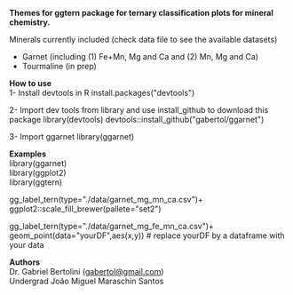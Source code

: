 <b>Themes for ggtern package for ternary classification plots for mineral chemistry.</b>

Minerals currently included (check data file to see the available datasets)
- Garnet (including (1) Fe+Mn, Mg and Ca and (2) Mn, Mg and Ca)
- Tourmaline (in prep)

<b>How to use</b>                                                  
1- Install devtools in R
install.packages("devtools")

2- Import dev tools from library and use install_github to download this package
library(devtools)
devtools::install_github("gabertol/ggarnet")

3- Import ggarnet
library(ggarnet)

<b>Examples</b>                                            
library(ggarnet)                                 
library(ggplot2)                             
library(ggtern)                                     

gg_label_tern(type="./data/garnet_mg_mn_ca.csv")+
ggplot2::scale_fill_brewer(pallete="set2")

gg_label_tern(type="./data/garnet_mg_fe_mn_ca.csv")+
geom_point(data="yourDF",aes(x,y)) # replace yourDF by a dataframe with your data


<b>Authors</b>                                                 
Dr. Gabriel Bertolini   (gabertol@gmail.com)                                              
Undergrad João Miguel Maraschin Santos

